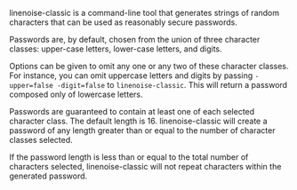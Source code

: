 linenoise-classic is a command-line tool that generates strings of
random characters that can be used as reasonably secure passwords.

Passwords are, by default, chosen from the union of three character
classes: upper-case letters, lower-case letters, and digits.

Options can be given to omit any one or any two of these character
classes. For instance, you can omit uppercase letters and digits by
passing `-upper=false -digit=false` to `linenoise-classic`. This will
return a password composed only of lowercase letters.

Passwords are guaranteed to contain at least one of each selected
character class. The default length is 16. linenoise-classic will create
a password of any length greater than or equal to the number of
character classes selected.

If the password length is less than or equal to the total number of
characters selected, linenoise-classic will not repeat characters within
the generated password.
